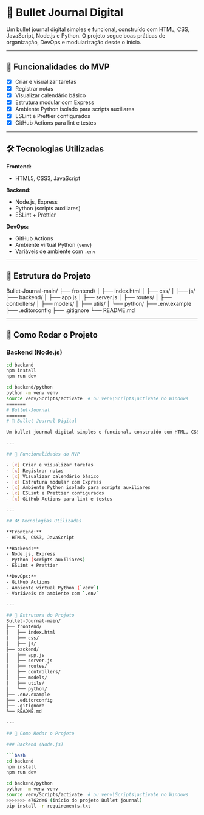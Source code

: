 
# 📝 Bullet Journal Digital

Um bullet journal digital simples e funcional, construído com HTML, CSS, JavaScript, Node.js e Python. O projeto segue boas práticas de organização, DevOps e modularização desde o início.

---

## 🚀 Funcionalidades do MVP

- [x] Criar e visualizar tarefas
- [x] Registrar notas
- [x] Visualizar calendário básico
- [x] Estrutura modular com Express
- [x] Ambiente Python isolado para scripts auxiliares
- [x] ESLint e Prettier configurados
- [x] GitHub Actions para lint e testes

---

## 🛠️ Tecnologias Utilizadas

**Frontend:**
- HTML5, CSS3, JavaScript

**Backend:**
- Node.js, Express
- Python (scripts auxiliares)
- ESLint + Prettier

**DevOps:**
- GitHub Actions
- Ambiente virtual Python (`venv`)
- Variáveis de ambiente com `.env`

---

## 📁 Estrutura do Projeto
Bullet-Journal-main/ 
├── frontend/ 
│   ├── index.html 
│   ├── css/ 
│   ├── js/
├── backend/ 
│   ├── app.js 
│   ├── server.js 
│   ├── routes/ 
│   ├── controllers/ 
│   ├── models/ 
│   ├── utils/ 
│   └── python/ 
├── .env.example 
├── .editorconfig 
├── .gitignore 
└── README.md

---

## 🧪 Como Rodar o Projeto

### Backend (Node.js)

```bash
cd backend
npm install
npm run dev

cd backend/python
python -m venv venv
source venv/Scripts/activate  # ou venv\Scripts\activate no Windows
=======
# Bullet-Journal
=======
# 📝 Bullet Journal Digital

Um bullet journal digital simples e funcional, construído com HTML, CSS, JavaScript, Node.js e Python. O projeto segue boas práticas de organização, DevOps e modularização desde o início.

---

## 🚀 Funcionalidades do MVP

- [x] Criar e visualizar tarefas
- [x] Registrar notas
- [x] Visualizar calendário básico
- [x] Estrutura modular com Express
- [x] Ambiente Python isolado para scripts auxiliares
- [x] ESLint e Prettier configurados
- [x] GitHub Actions para lint e testes

---

## 🛠️ Tecnologias Utilizadas

**Frontend:**
- HTML5, CSS3, JavaScript

**Backend:**
- Node.js, Express
- Python (scripts auxiliares)
- ESLint + Prettier

**DevOps:**
- GitHub Actions
- Ambiente virtual Python (`venv`)
- Variáveis de ambiente com `.env`

---

## 📁 Estrutura do Projeto
Bullet-Journal-main/ 
├── frontend/ 
│   ├── index.html 
│   ├── css/ 
│   ├── js/
├── backend/ 
│   ├── app.js 
│   ├── server.js 
│   ├── routes/ 
│   ├── controllers/ 
│   ├── models/ 
│   ├── utils/ 
│   └── python/ 
├── .env.example 
├── .editorconfig 
├── .gitignore 
└── README.md

---

## 🧪 Como Rodar o Projeto

### Backend (Node.js)

```bash
cd backend
npm install
npm run dev

cd backend/python
python -m venv venv
source venv/Scripts/activate  # ou venv\Scripts\activate no Windows
>>>>>>> e762de6 (início do projeto Bullet journal)
pip install -r requirements.txt